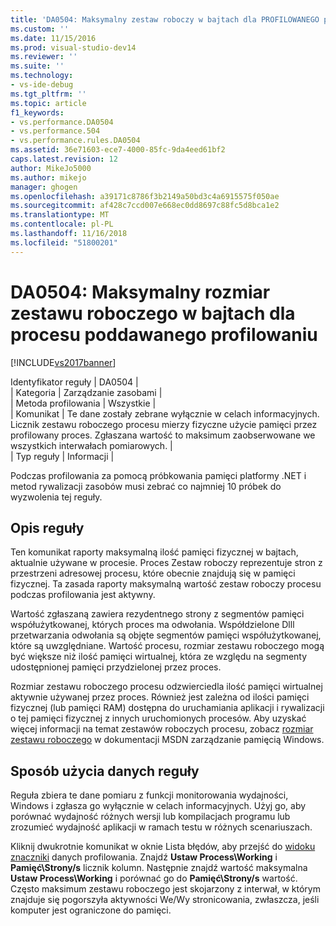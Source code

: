 ```yaml
---
title: 'DA0504: Maksymalny zestaw roboczy w bajtach dla PROFILOWANEGO procesu | Dokumentacja firmy Microsoft'
ms.custom: ''
ms.date: 11/15/2016
ms.prod: visual-studio-dev14
ms.reviewer: ''
ms.suite: ''
ms.technology:
- vs-ide-debug
ms.tgt_pltfrm: ''
ms.topic: article
f1_keywords:
- vs.performance.DA0504
- vs.performance.504
- vs.performance.rules.DA0504
ms.assetid: 36e71603-ece7-4000-85fc-9da4eed61bf2
caps.latest.revision: 12
author: MikeJo5000
ms.author: mikejo
manager: ghogen
ms.openlocfilehash: a39171c8786f3b2149a50bd3c4a6915575f050ae
ms.sourcegitcommit: af428c7ccd007e668ec0dd8697c88fc5d8bca1e2
ms.translationtype: MT
ms.contentlocale: pl-PL
ms.lasthandoff: 11/16/2018
ms.locfileid: "51800201"
---
```

# <a name="da0504-maximum-working-set-in-bytes-for-the-process-being-profiled"></a>DA0504: Maksymalny rozmiar zestawu roboczego w bajtach dla procesu poddawanego profilowaniu
[!INCLUDE[vs2017banner](../includes/vs2017banner.md)]

Identyfikator reguły | DA0504 |  
| Kategoria | Zarządzanie zasobami |  
| Metoda profilowania | Wszystkie |  
| Komunikat | Te dane zostały zebrane wyłącznie w celach informacyjnych. Licznik zestawu roboczego procesu mierzy fizyczne użycie pamięci przez profilowany proces. Zgłaszana wartość to maksimum zaobserwowane we wszystkich interwałach pomiarowych. |  
| Typ reguły | Informacji |  
  
 Podczas profilowania za pomocą próbkowania pamięci platformy .NET i metod rywalizacji zasobów musi zebrać co najmniej 10 próbek do wyzwolenia tej reguły.  
  
## <a name="rule-description"></a>Opis reguły  
 Ten komunikat raporty maksymalną ilość pamięci fizycznej w bajtach, aktualnie używane w procesie. Proces Zestaw roboczy reprezentuje stron z przestrzeni adresowej procesu, które obecnie znajdują się w pamięci fizycznej. Ta zasada raporty maksymalną wartość zestaw roboczy procesu podczas profilowania jest aktywny.  
  
 Wartość zgłaszaną zawiera rezydentnego strony z segmentów pamięci współużytkowanej, których proces ma odwołania. Współdzielone Dlll przetwarzania odwołania są objęte segmentów pamięci współużytkowanej, które są uwzględniane. Wartość procesu, rozmiar zestawu roboczego mogą być większe niż ilość pamięci wirtualnej, która ze względu na segmenty udostępnionej pamięci przydzielonej przez proces.  
  
 Rozmiar zestawu roboczego procesu odzwierciedla ilość pamięci wirtualnej aktywnie używanej przez proces. Również jest zależna od ilości pamięci fizycznej (lub pamięci RAM) dostępna do uruchamiania aplikacji i rywalizacji o tej pamięci fizycznej z innych uruchomionych procesów. Aby uzyskać więcej informacji na temat zestawów roboczych procesu, zobacz [rozmiar zestawu roboczego](http://go.microsoft.com/fwlink/?LinkId=177830) w dokumentacji MSDN zarządzanie pamięcią Windows.  
  
## <a name="how-to-use-rule-data"></a>Sposób użycia danych reguły  
 Reguła zbiera te dane pomiaru z funkcji monitorowania wydajności, Windows i zgłasza go wyłącznie w celach informacyjnych. Użyj go, aby porównać wydajność różnych wersji lub kompilacjach programu lub zrozumieć wydajność aplikacji w ramach testu w różnych scenariuszach.  
  
 Kliknij dwukrotnie komunikat w oknie Lista błędów, aby przejść do [widoku znaczniki](../profiling/marks-view.md) danych profilowania. Znajdź **Ustaw Process\Working** i **Pamięć\Strony/s** licznik kolumn. Następnie znajdź wartość maksymalna **Ustaw Process\Working** i porównać go do **Pamięć\Strony/s** wartość. Często maksimum zestawu roboczego jest skojarzony z interwał, w którym znajduje się pogorszyła aktywności We/Wy stronicowania, zwłaszcza, jeśli komputer jest ograniczone do pamięci.



